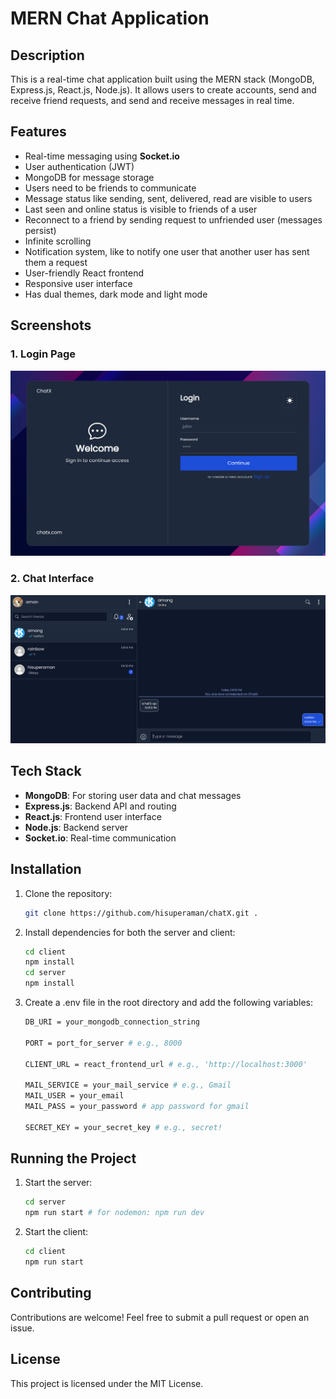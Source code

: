 # MERN Chat Application

## Description

This is a real-time chat application built using the MERN stack (MongoDB, Express.js, React.js, Node.js). It allows users to create accounts, send and receive friend requests, and send and receive messages in real time.

## Features

- Real-time messaging using **Socket.io**
- User authentication (JWT)
- MongoDB for message storage
- Users need to be friends to communicate
- Message status like sending, sent, delivered, read are visible to users
- Last seen and online status is visible to friends of a user
- Reconnect to a friend by sending request to unfriended user (messages persist)
- Infinite scrolling
- Notification system, like to notify one user that another user has sent them a request
- User-friendly React frontend
- Responsive user interface
- Has dual themes, dark mode and light mode

## Screenshots

### 1. Login Page
![Login Page](./screenshots/login_page.png)

### 2. Chat Interface
![Chat Interface](./screenshots/home_page.png)

## Tech Stack

- **MongoDB**: For storing user data and chat messages
- **Express.js**: Backend API and routing
- **React.js**: Frontend user interface
- **Node.js**: Backend server
- **Socket.io**: Real-time communication

## Installation

1. Clone the repository:
   ```bash
   git clone https://github.com/hisuperaman/chatX.git .
2. Install dependencies for both the server and client:
    ```bash
    cd client
    npm install
    cd server
    npm install 
3. Create a .env file in the root directory and add the following variables:
    ```bash
    DB_URI = your_mongodb_connection_string

    PORT = port_for_server # e.g., 8000

    CLIENT_URL = react_frontend_url # e.g., 'http://localhost:3000'

    MAIL_SERVICE = your_mail_service # e.g., Gmail
    MAIL_USER = your_email
    MAIL_PASS = your_password # app password for gmail

    SECRET_KEY = your_secret_key # e.g., secret!
## Running the Project

1. Start the server:
   ```bash
   cd server
   npm run start # for nodemon: npm run dev
2. Start the client:
   ```bash
   cd client
   npm run start
## Contributing

Contributions are welcome! Feel free to submit a pull request or open an issue.

## License

This project is licensed under the MIT License.